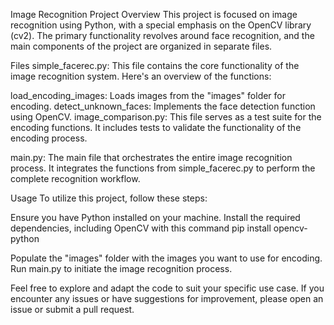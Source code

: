 Image Recognition Project
Overview
This project is focused on image recognition using Python, with a special emphasis on the OpenCV library (cv2). The primary functionality revolves around face recognition, and the main components of the project are organized in separate files.

Files
simple_facerec.py: This file contains the core functionality of the image recognition system. Here's an overview of the functions:

load_encoding_images: Loads images from the "images" folder for encoding.
detect_unknown_faces: Implements the face detection function using OpenCV.
image_comparison.py: This file serves as a test suite for the encoding functions. It includes tests to validate the functionality of the encoding process.

main.py: The main file that orchestrates the entire image recognition process. It integrates the functions from simple_facerec.py to perform the complete recognition workflow.

Usage
To utilize this project, follow these steps:




Ensure you have Python installed on your machine.
Install the required dependencies, including OpenCV with this command
pip install opencv-python

Populate the "images" folder with the images you want to use for encoding.
Run main.py to initiate the image recognition process.




Feel free to explore and adapt the code to suit your specific use case. If you encounter any issues or have suggestions for improvement, please open an issue or submit a pull request.
